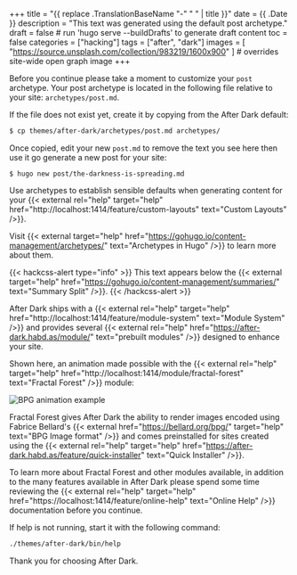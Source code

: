 +++
title = "{{ replace .TranslationBaseName "-" " " | title }}"
date = {{ .Date }}
description = "This text was generated using the default post archetype."
draft = false # run 'hugo serve --buildDrafts' to generate draft content
toc = false
categories = ["hacking"]
tags = ["after", "dark"]
images = [
  "https://source.unsplash.com/collection/983219/1600x900"
] # overrides site-wide open graph image
+++

Before you continue please take a moment to customize your `post` archetype. Your post archetype is located in the following file relative to your site: `archetypes/post.md`.

If the file does not exist yet, create it by copying from the After Dark default:

```sh
$ cp themes/after-dark/archetypes/post.md archetypes/
```

Once copied, edit your new `post.md` to remove the text you see here then use it go generate a new post for your site:

```
$ hugo new post/the-darkness-is-spreading.md
```

Use archetypes to establish sensible defaults when generating content for your {{< external rel="help" target="help" href="http://localhost:1414/feature/custom-layouts" text="Custom Layouts" />}}.

Visit {{< external target="help" href="https://gohugo.io/content-management/archetypes/" text="Archetypes in Hugo" />}} to learn more about them.

<!--more-->

{{< hackcss-alert type="info" >}}
This text appears below the {{< external target="help" href="https://gohugo.io/content-management/summaries/" text="Summary Split" />}}.
{{< /hackcss-alert >}}

After Dark ships with a {{< external rel="help" target="help" href="http://localhost:1414/feature/module-system" text="Module System" />}} and provides several {{< external rel="help" href="https://after-dark.habd.as/module/" text="prebuilt modules" />}} designed to enhance your site.

Shown here, an animation made possible with the {{< external rel="help" target="help" href="http://localhost:1414/module/fractal-forest" text="Fractal Forest" />}} module:

![BPG animation example](/bpg/cinemagraph-6.bpg)

Fractal Forest gives After Dark the ability to render images encoded using Fabrice Bellard's {{< external href="https://bellard.org/bpg/" target="help" text="BPG Image format" />}} and comes preinstalled for sites created using the {{< external rel="help" target="help" href="https://after-dark.habd.as/feature/quick-installer" text="Quick Installer" />}}.

To learn more about Fractal Forest and other modules available, in addition to the many features available in After Dark please spend some time reviewing the {{< external rel="help" target="help" href="https://localhost:1414/feature/online-help" text="Online Help" />}} documentation before you continue.

If help is not running, start it with the following command:

```sh
./themes/after-dark/bin/help
```

Thank you for choosing After Dark.
